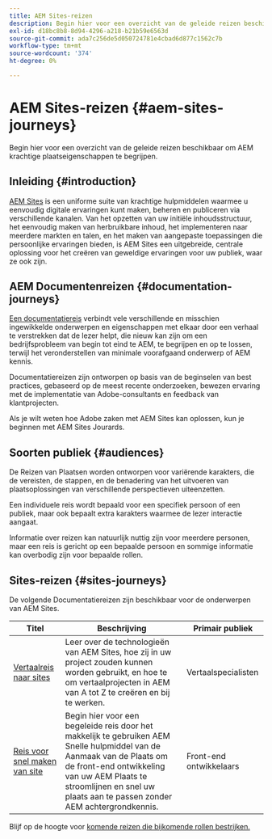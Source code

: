 ```yaml
---
title: AEM Sites-reizen
description: Begin hier voor een overzicht van de geleide reizen beschikbaar om AEM krachtige plaatseigenschappen te begrijpen.
exl-id: d18bc8b8-8d94-4296-a218-b21b59e6563d
source-git-commit: ada7c256de5d050724781e4cbad6d877c1562c7b
workflow-type: tm+mt
source-wordcount: '374'
ht-degree: 0%

---
```


# AEM Sites-reizen {#aem-sites-journeys}

Begin hier voor een overzicht van de geleide reizen beschikbaar om AEM krachtige plaatseigenschappen te begrijpen.

## Inleiding {#introduction}

[AEM Sites](https://business.adobe.com/products/experience-manager/sites/aem-sites.html) is een uniforme suite van krachtige hulpmiddelen waarmee u eenvoudig digitale ervaringen kunt maken, beheren en publiceren via verschillende kanalen. Van het opzetten van uw initiële inhoudsstructuur, het eenvoudig maken van herbruikbare inhoud, het implementeren naar meerdere markten en talen, en het maken van aangepaste toepassingen die persoonlijke ervaringen bieden, is AEM Sites een uitgebreide, centrale oplossing voor het creëren van geweldige ervaringen voor uw publiek, waar ze ook zijn.

## AEM Documentenreizen {#documentation-journeys}

[Een documentatiereis](/help/journey-documentation/documentation-journeys.md) verbindt vele verschillende en misschien ingewikkelde onderwerpen en eigenschappen met elkaar door een verhaal te verstrekken dat de lezer helpt, die nieuw kan zijn om een bedrijfsprobleem van begin tot eind te AEM, te begrijpen en op te lossen, terwijl het veronderstellen van minimale voorafgaand onderwerp of AEM kennis.

Documentatiereizen zijn ontworpen op basis van de beginselen van best practices, gebaseerd op de meest recente onderzoeken, bewezen ervaring met de implementatie van Adobe-consultants en feedback van klantprojecten.

Als je wilt weten hoe Adobe zaken met AEM Sites kan oplossen, kun je beginnen met AEM Sites Jourards.

## Soorten publiek {#audiences}

De Reizen van Plaatsen worden ontworpen voor variërende karakters, die de vereisten, de stappen, en de benadering van het uitvoeren van plaatsoplossingen van verschillende perspectieven uiteenzetten.

Een individuele reis wordt bepaald voor een specifiek persoon of een publiek, maar ook bepaalt extra karakters waarmee de lezer interactie aangaat.

Informatie over reizen kan natuurlijk nuttig zijn voor meerdere personen, maar een reis is gericht op een bepaalde persoon en sommige informatie kan overbodig zijn voor bepaalde rollen.

## Sites-reizen {#sites-journeys}

De volgende Documentatiereizen zijn beschikbaar voor de onderwerpen van AEM Sites.

| Titel | Beschrijving | Primair publiek |
|---|---|---|
| [Vertaalreis naar sites](/help/journey-sites/translation/overview.md) | Leer over de technologieën van AEM Sites, hoe zij in uw project zouden kunnen worden gebruikt, en hoe te om vertaalprojecten in AEM van A tot Z te creëren en bij te werken. | Vertaalspecialisten |
| [Reis voor snel maken van site](/help/journey-sites/quick-site/overview.md) | Begin hier voor een begeleide reis door het makkelijk te gebruiken AEM Snelle hulpmiddel van de Aanmaak van de Plaats om de front-end ontwikkeling van uw AEM Plaats te stroomlijnen en snel uw plaats aan te passen zonder AEM achtergrondkennis. | Front-end ontwikkelaars |

Blijf op de hoogte voor [komende reizen die bijkomende rollen bestrijken.](/help/journey-documentation/documentation-journeys.md#journeys)
